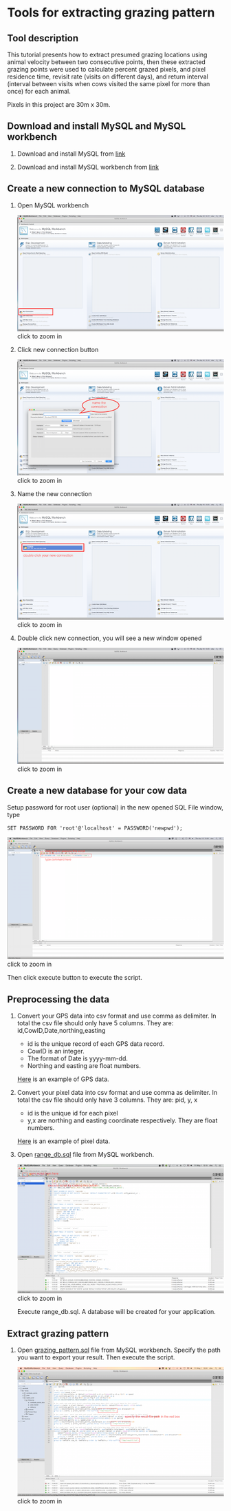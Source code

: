 Tools for extracting grazing pattern
======================================

Tool description
-------------------
This tutorial presents how to extract presumed grazing locations using animal velocity between two consecutive points, then these extracted grazing points were used to calculate percent grazed pixels, and pixel residence time, revisit rate (visits on different days), and return interval (interval between visits when cows visited the same pixel for more than once) for each animal. 

Pixels in this project are 30m x 30m. 

Download and install MySQL and MySQL workbench
----------------------------------------------

1.  Download and install MySQL from [link](http://dev.mysql.com/downloads/mysql/)

2.  Download and install MySQL workbench from [link](http://dev.mysql.com/downloads/workbench/)

Create a new connection to MySQL database
-----------------------------------------

1. Open MySQL workbench

   [![mysql-workbench-1.png](fig/mysql-workbench-1-small.png)](fig/mysql-workbench-1.png)
   click to zoom in

2. Click new connection button

   [![mysql-workbench-2.png](fig/mysql-workbench-2-small.png)](fig/mysql-workbench-2.png)
   click to zoom in

3. Name the new connection

   [![mysql-workbench-3.png](fig/mysql-workbench-3-small.png)](fig/mysql-workbench-3.png)
   click to zoom in

4. Double click new connection, you will see a new window opened

   [![mysql-workbench-4.png](fig/mysql-workbench-4-small.png)](fig/mysql-workbench-4.png)
   click to zoom in

Create a new database for your cow data
---------------------------------------

Setup password for root user (optional)
in the new opened SQL File window, type

```
SET PASSWORD FOR 'root'@'localhost' = PASSWORD('newpwd');
```

[![mysql-workbench-5.png](fig/mysql-workbench-5-small.png)](fig/mysql-workbench-5.png)
click to zoom in

Then click execute button to execute the script.


Preprocessing the data
----------------------

1. Convert your GPS data into csv format and use comma as delimiter.
   In total the csv file should only have 5 columns.  They are:
   id,CowID,Date,northing,easting

   *  id is the unique record of each GPS data record. 
   *  CowID is an integer.  
   *  The format of Date is yyyy-mm-dd.  
   *  Northing and easting are float numbers.

   [Here](files/range_pixel/cordinate_points.csv) is an example of GPS data.

2. Convert your pixel data into csv format and use comma as delimiter.
   In total the csv file should only have 3 columns.  They are: pid, y, x
   *  id is the unique id for each pixel
   *  y,x are northing and easting coordinate respectively.  They are float numbers.

   [Here](files/range_pixel/pixel.csv) is an example of pixel data.

3. Open [range_db.sql](./files/range_pixel/range_db.sql) file from MySQL workbench.

   [![mysql-workbench-7.png](fig/mysql-workbench-7-small.png)](fig/mysql-workbench-7.png)
   click to zoom in

   Execute range_db.sql.  A database will be created for your application.

Extract grazing pattern
-----------------------

1. Open [grazing_pattern.sql](./files/range_pixel/grazing_pattern.sql) file from MySQL workbench. 
   Specify the path you want to export your result.  Then execute the script. 

   [![mysql-workbench-8.png](fig/mysql-workbench-8-small.png)](fig/mysql-workbench-8.png)
   click to zoom in
